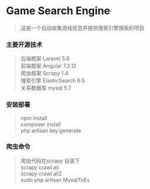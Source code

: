 # Game Search Engine

> 这是一个自动收集游戏信息并提供搜索引擎搜索的项目

### 主要开源技术

>后端框架 Laravel 5.6   
前端框架 Angular 7.2.12  
爬虫框架 Scrapy 1.4  
搜索引擎 ElasticSearch 6.5  
关系数据库 mysql 5.7   


### 安装部署
>npm install  
composer install  
php artisan key:generate



###  爬虫命令 
>  爬虫代码在scrapy 目录下   
scrapy crawl ali  
scrapy crawl ali2  
sudo php artisan MysqlToEs  
